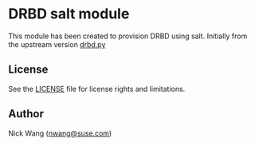 # DRBD salt module

This module has been created to provision DRBD using salt.
Initially from the upstream version [drbd.py](https://raw.githubusercontent.com/saltstack/salt/develop/salt/modules/drbd.py)

## License

See the [LICENSE](LICENSE) file for license rights and limitations.

## Author

Nick Wang (nwang@suse.com)
